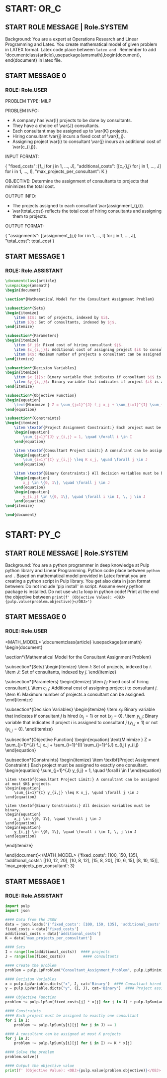 # START: OR_C 
## START ROLE MESSAGE | Role.SYSTEM 
Background: You are a expert at Operations Research and Linear Programming and Latex. You create mathematical model of given problem in LATEX format. Latex code place between ```latex and ``` Remember to add 'documentclass{article},usepackage{amsmath},begin{document}, end{document} in latex file. 
## START MESSAGE 0 
### ROLE: Role.USER
<DESCRIPTION>
PROBLEM TYPE: MILP

PROBLEM INFO:

- A company has \var{I} projects to be done by consultants.
- They have a choice of \var{J} consultants.
- Each consultant may be assigned up to \var{K} projects. 
- Hiring consultant \var{j} incurs a fixed cost of \var{f_j}.
- Assigning project \var{i} to consultant \var{j} incurs an additional cost of \var{c_{i,j}}.

INPUT FORMAT: 

{
    "fixed_costs": [f_j for j in 1, ..., J],
    "additional_costs": [[c_{i,j} for j in 1, ..., J] for i in 1, ..., I],
    "max_projects_per_consultant": K
}

OBJECTIVE: Determine the assignment of consultants to projects that minimizes the total cost.

OUTPUT INFO:

- The projects assigned to each consultant \var{assignment_{j,i}}.
- \var{total_cost} reflects the total cost of hiring consultants and assigning them to projects.

OUTPUT FORMAT:

{
    "assignments": [[assignment_{j,i} for i in 1, ..., I] for j in 1, ..., J],
    "total_cost": total_cost
}
</DESCRIPTION>


## START MESSAGE 1 
### ROLE: Role.ASSISTANT
```latex
\documentclass{article}
\usepackage{amsmath}
\begin{document}

\section*{Mathematical Model for the Consultant Assignment Problem}

\subsection*{Sets}
\begin{itemize}
    \item $I$: Set of projects, indexed by $i$.
    \item $J$: Set of consultants, indexed by $j$.
\end{itemize}

\subsection*{Parameters}
\begin{itemize}
    \item $f_j$: Fixed cost of hiring consultant $j$.
    \item $c_{i,j}$: Additional cost of assigning project $i$ to consultant $j$.
    \item $K$: Maximum number of projects a consultant can be assigned.
\end{itemize}

\subsection*{Decision Variables}
\begin{itemize}
    \item $x_{j}$: Binary variable that indicates if consultant $j$ is hired ($x_{j} = 1$) or not ($x_{j} = 0$).
    \item $y_{i,j}$: Binary variable that indicates if project $i$ is assigned to consultant $j$ ($y_{i,j} = 1$) or not ($y_{i,j} = 0$).
\end{itemize}

\subsection*{Objective Function}
\begin{equation}
    \text{Minimize } Z = \sum_{j=1}^{J} f_j x_j + \sum_{i=1}^{I} \sum_{j=1}^{J} c_{i,j} y_{i,j}
\end{equation}

\subsection*{Constraints}
\begin{itemize}
    \item \textbf{Project Assignment Constraint:} Each project must be assigned to exactly one consultant.
    \begin{equation}
        \sum_{j=1}^{J} y_{i,j} = 1, \quad \forall i \in I
    \end{equation}

    \item \textbf{Consultant Project Limit:} A consultant can be assigned at most $K$ projects.
    \begin{equation}
        \sum_{i=1}^{I} y_{i,j} \leq K x_j, \quad \forall j \in J
    \end{equation}

    \item \textbf{Binary Constraints:} All decision variables must be binary.
    \begin{equation}
        x_j \in \{0, 1\}, \quad \forall j \in J
    \end{equation}
    \begin{equation}
        y_{i,j} \in \{0, 1\}, \quad \forall i \in I, \, j \in J
    \end{equation}
\end{itemize}

\end{document}
```

# START: PY_C 
## START ROLE MESSAGE | Role.SYSTEM 
Background: You are a python programmer in deep knowledge at Pulp python library and Linear Programming. Python code place between ```python and ```. Based on mathematical model provided in Latex format you are creating a python script in Pulp library. You get also data in json format between: <DATA></DATA> Do not include 'pip install' in script. Assume every python package is installed. Do not use `while` loop in python code! Print at the end the objective between <OBJ></OBJ> `print(f' (Objective Value): <OBJ>{pulp.value(problem.objective)}</OBJ>')` 
## START MESSAGE 0 
### ROLE: Role.USER
<MATH_MODEL>
\documentclass{article}
\usepackage{amsmath}
\begin{document}

\section*{Mathematical Model for the Consultant Assignment Problem}

\subsection*{Sets}
\begin{itemize}
    \item $I$: Set of projects, indexed by $i$.
    \item $J$: Set of consultants, indexed by $j$.
\end{itemize}

\subsection*{Parameters}
\begin{itemize}
    \item $f_j$: Fixed cost of hiring consultant $j$.
    \item $c_{i,j}$: Additional cost of assigning project $i$ to consultant $j$.
    \item $K$: Maximum number of projects a consultant can be assigned.
\end{itemize}

\subsection*{Decision Variables}
\begin{itemize}
    \item $x_{j}$: Binary variable that indicates if consultant $j$ is hired ($x_{j} = 1$) or not ($x_{j} = 0$).
    \item $y_{i,j}$: Binary variable that indicates if project $i$ is assigned to consultant $j$ ($y_{i,j} = 1$) or not ($y_{i,j} = 0$).
\end{itemize}

\subsection*{Objective Function}
\begin{equation}
    \text{Minimize } Z = \sum_{j=1}^{J} f_j x_j + \sum_{i=1}^{I} \sum_{j=1}^{J} c_{i,j} y_{i,j}
\end{equation}

\subsection*{Constraints}
\begin{itemize}
    \item \textbf{Project Assignment Constraint:} Each project must be assigned to exactly one consultant.
    \begin{equation}
        \sum_{j=1}^{J} y_{i,j} = 1, \quad \forall i \in I
    \end{equation}

    \item \textbf{Consultant Project Limit:} A consultant can be assigned at most $K$ projects.
    \begin{equation}
        \sum_{i=1}^{I} y_{i,j} \leq K x_j, \quad \forall j \in J
    \end{equation}

    \item \textbf{Binary Constraints:} All decision variables must be binary.
    \begin{equation}
        x_j \in \{0, 1\}, \quad \forall j \in J
    \end{equation}
    \begin{equation}
        y_{i,j} \in \{0, 1\}, \quad \forall i \in I, \, j \in J
    \end{equation}
\end{itemize}

\end{document}</MATH_MODEL>
<DATA>
{'fixed_costs': [100, 150, 135], 'additional_costs': [[10, 12, 20], [10, 8, 12], [15, 8, 20], [10, 6, 15], [8, 10, 15]], 'max_projects_per_consultant': 3}</DATA>


## START MESSAGE 1 
### ROLE: Role.ASSISTANT
```python
import pulp
import json

#### Data from the JSON
data = json.loads("{'fixed_costs': [100, 150, 135], 'additional_costs': [[10, 12, 20], [10, 8, 12], [15, 8, 20], [10, 6, 15], [8, 10, 15]], 'max_projects_per_consultant': 3}")
fixed_costs = data['fixed_costs']
additional_costs = data['additional_costs']
K = data['max_projects_per_consultant']

#### Sets
I = range(len(additional_costs))  #### projects
J = range(len(fixed_costs))        #### consultants

#### Create the problem
problem = pulp.LpProblem("Consultant_Assignment_Problem", pulp.LpMinimize)

#### Decision Variables
x = pulp.LpVariable.dicts("x", J, cat='Binary')  #### Consultant hired
y = pulp.LpVariable.dicts("y", (I, J), cat='Binary')  #### Project assigned

#### Objective Function
problem += pulp.lpSum(fixed_costs[j] * x[j] for j in J) + pulp.lpSum(additional_costs[i][j] * y[i][j] for i in I for j in J)

#### Constraints
#### Each project must be assigned to exactly one consultant
for i in I:
    problem += pulp.lpSum(y[i][j] for j in J) == 1

#### A consultant can be assigned at most K projects
for j in J:
    problem += pulp.lpSum(y[i][j] for i in I) <= K * x[j]

#### Solve the problem
problem.solve()

#### Output the objective value
print(f' (Objective Value): <OBJ>{pulp.value(problem.objective)}</OBJ>')
```

